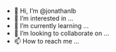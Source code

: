 - 👋 Hi, I’m @jonathanlb
- 👀 I’m interested in ...
- 🌱 I’m currently learning ...
- 💞️ I’m looking to collaborate on ...
- 📫 How to reach me ...

<!---
jonathanlb/jonathanlb is a ✨ special ✨ repository because its `README.md` (this file) appears on your GitHub profile.
You can click the Preview link to take a look at your changes.
--->
